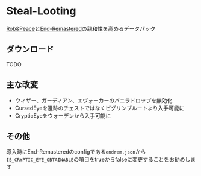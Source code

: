 # Steal-Looting

[Rob&Peace](https://github.com/YukkuriLaboratory/RobAndPeace)と[End-Remastered](https://github.com/Jack-Bagel/End-Remastered)の親和性を高めるデータパック

## ダウンロード

TODO

## 主な改変

- ウィザー、ガーディアン、エヴォーカーのバニラドロップを無効化
- CursedEyeを遺跡のチェストではなくピグリンブルートより入手可能に
- CrypticEyeをウォーデンから入手可能に

## その他

導入時にEnd-Remasteredのconfigである`endrem.json`から`IS_CRYPTIC_EYE_OBTAINABLE`の項目をtrueからfalseに変更することをお勧めします
